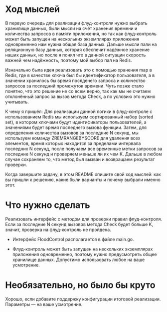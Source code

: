 # Ход мыслей

В первую очередь для реализации флуд-контроля нужно выбрать хранилище данных,
были мысли на счёт хранения времени и количества запросов в
памяти приложения, но так как флуд-контроль может быть запущен
на нескольких экземплярах приложения одновременно нам нужна общая
база данных. Дальше мысли пали на реляционную базу данных, которая
обеспечит надёжное хранение наших данных, но после я понял
что в данной ситуации скорость важней чем надёжность, поэтому
мой выбор пал на Redis.

Изначально была идея реализовать это с помощью хранения map в Redis,
где в качестве ключа был бы идентификатор пользователя, а в значении хранилось бы время
послденего запроса и количество запросов за последний промежуток времени.
Чуть позже стало понятно, что это решение не со всем верно, так как мы не считаем
отклонённый запрос за вызов метода Check, а по условию это нужно учитывать.

К чему я пришёл:
Для реализации данной логики в флуд-контроле с
использованием Redis мы используем сортированный набор
(sorted set), в котором ключами будут идентификаторы пользователей,
а значениями будет время последнего вызова функции. Затем, для
определения количества вызовов за последние N секунд, мы
используем команду ZREMRANGEBYSCORE для удаления всех элементов,
время которых находится за пределами интервала последних
N секунд, после получаем все временные метки запросов за последние N секунд
и проверяем меньше ли их чем K. Дальше в любом случае сохраняем то, что метод был вызван
и возвращаем результат проверки.


Когда завершите задачу, в этом README опишите свой ход мыслей: как вы пришли к решению, какие были варианты и почему выбрали именно этот.

# Что нужно сделать

Реализовать интерфейс с методом для проверки правил флуд-контроля. Если за последние N секунд вызовов метода Check будет больше K, значит, проверка на флуд-контроль не пройдена.

- Интерфейс FloodControl располагается в файле main.go.

- Флуд-контроль может быть запущен на нескольких экземплярах приложения одновременно, поэтому нужно предусмотреть общее хранилище данных. Допустимо использовать любое на ваше усмотрение.

# Необязательно, но было бы круто

Хорошо, если добавите поддержку конфигурации итоговой реализации. Параметры — на ваше усмотрение.
